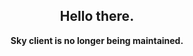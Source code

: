 <div align=center>
  <div line-height=0>
    <h2>Hello there.</h2>
  <b>Sky client is no longer being maintained.</b>
  </div>
</div>
